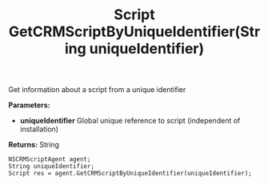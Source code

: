 ﻿---
uid: crmscript_ref_NSCRMScriptAgent_GetCRMScriptByUniqueIdentifier
title: Script GetCRMScriptByUniqueIdentifier(String uniqueIdentifier)
intellisense: NSCRMScriptAgent.GetCRMScriptByUniqueIdentifier
keywords: NSCRMScriptAgent, GetCRMScriptByUniqueIdentifier
so.topic: reference
---

Get information about a script from a unique identifier

**Parameters:**
 - **uniqueIdentifier** Global unique reference to script (independent of installation)

**Returns:** String

```crmscript
NSCRMScriptAgent agent;
String uniqueIdentifier;
Script res = agent.GetCRMScriptByUniqueIdentifier(uniqueIdentifier);
```

